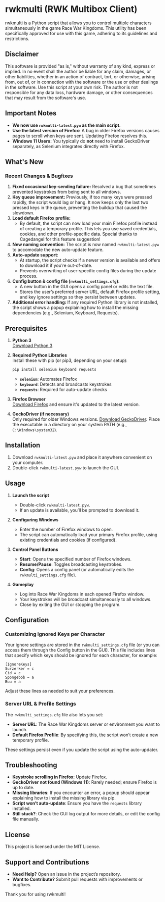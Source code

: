 # rwkmulti (RWK Multibox Client)

rwkmulti is a Python script that allows you to control multiple characters simultaneously in the game Race War Kingdoms. This utility has been specifically approved for use with this game, adhering to its guidelines and restrictions.

## Disclaimer

This software is provided "as is," without warranty of any kind, express or implied. In no event shall the author be liable for any claim, damages, or other liabilities, whether in an action of contract, tort, or otherwise, arising from, out of, or in connection with the software or the use or other dealings in the software. Use this script at your own risk. The author is not responsible for any data loss, hardware damage, or other consequences that may result from the software's use.

## Important Notes

- **We now use `rwkmulti-latest.pyw` as the main script.**
- **Use the latest version of Firefox:** A bug in older Firefox versions causes pages to scroll when keys are sent. Updating Firefox resolves this.
- **Windows 11 Users:** You typically do **not** need to install GeckoDriver separately, as Selenium integrates directly with Firefox.

## What's New

### Recent Changes & Bugfixes
1. **Fixed occasional key-sending failure:** Resolved a bug that sometimes prevented keystrokes from being sent to all windows.
2. **Key queue improvement:** Previously, if too many keys were pressed rapidly, the script would lag or hang. It now keeps only the last two pressed keys in the queue, preventing the buildup that caused the slowdown.
3. **Load default Firefox profile:**  
   - By default, the script can now load your main Firefox profile instead of creating a temporary profile. This lets you use saved credentials, cookies, and other profile-specific data. Special thanks to Cagedangel for this feature suggestion!
4. **New naming convention:** The script is now named `rwkmulti-latest.pyw` to accomodate the new auto-update feature.
5. **Auto-update support:**  
   - At startup, the script checks if a newer version is available and offers to download it if you’re out-of-date.
   - Prevents overwriting of user-specific config files during the update process.
6. **Config button & config file (`rwkmulti_settings.cfg`):**  
   - A new button in the GUI opens a config panel or edits the text file.
   - Stores the user’s preferred server URL, default Firefox profile setting, and key ignore settings so they persist between updates.
7. **Additional error handling:** If any required Python library is not installed, the script shows a popup explaining how to install the missing dependencies (e.g., Selenium, Keyboard, Requests).

## Prerequisites

1. **Python 3**  
   [Download Python 3](https://www.python.org/downloads/).

2. **Required Python Libraries**  
   Install these with pip (or pip3, depending on your setup):
   ```sh
   pip install selenium keyboard requests
   ```
   - **`selenium`**: Automates Firefox
   - **`keyboard`**: Detects and broadcasts keystrokes
   - **`requests`**: Required for auto-update checks

3. **Firefox Browser**  
   [Download Firefox](https://www.mozilla.org/firefox/new/) and ensure it's updated to the latest version.

4. **GeckoDriver (if necessary)**  
   Only required for older Windows versions. [Download GeckoDriver](https://github.com/mozilla/geckodriver/releases). Place the executable in a directory on your system PATH (e.g., `C:\Windows\system32`).

## Installation

1. Download `rwkmulti-latest.pyw` and place it anywhere convenient on your computer.
2. Double-click `rwkmulti-latest.pyw` to launch the GUI.

## Usage

1. **Launch the script**  
   - Double-click `rwkmulti-latest.pyw`.  
   - If an update is available, you’ll be prompted to download it.

2. **Configuring Windows**  
   - Enter the number of Firefox windows to open.
   - The script can automatically load your primary Firefox profile, using existing credentials and cookies (if configured).

3. **Control Panel Buttons**  
   - **Start**: Opens the specified number of Firefox windows.
   - **Resume/Pause**: Toggles broadcasting keystrokes.
   - **Config**: Opens a config panel (or automatically edits the `rwkmulti_settings.cfg` file).

4. **Gameplay**  
   - Log into Race War Kingdoms in each opened Firefox window.
   - Your keystrokes will be broadcast simultaneously to all windows.  
   - Close by exiting the GUI or stopping the program.

## Configuration

### Customizing Ignored Keys per Character

Your ignore settings are stored in the `rwkmulti_settings.cfg` file (or you can access them through the Config button in the GUI). This file includes lines that specify which keys should be ignored for each character, for example:

```
[IgnoreKeys]
Surzerker = c
Cid = c
Spongebob = a
Buu = a
```

Adjust these lines as needed to suit your preferences.

### Server URL & Profile Settings

The `rwkmulti_settings.cfg` file also lets you set:
- **Server URL**: The Race War Kingdoms server or environment you want to launch.
- **Default Firefox Profile**: By specifying this, the script won’t create a new temporary profile.

These settings persist even if you update the script using the auto-updater.

## Troubleshooting

- **Keystroke scrolling in Firefox**: Update Firefox.
- **GeckoDriver not found (Windows 11)**: Rarely needed; ensure Firefox is up to date.
- **Missing libraries**: If you encounter an error, a popup should appear explaining how to install the missing library via pip.
- **Script won’t auto-update**: Ensure you have the `requests` library installed.  
- **Still stuck?**: Check the GUI log output for more details, or edit the config file manually.

## License

This project is licensed under the MIT License.

## Support and Contributions

- **Need Help?** Open an issue in the project’s repository.
- **Want to Contribute?** Submit pull requests with improvements or bugfixes.

Thank you for using rwkmulti!

